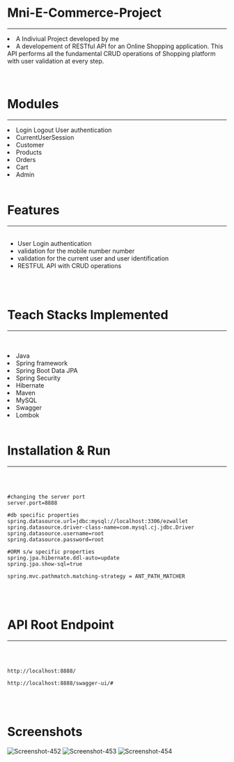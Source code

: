 # Mni-E-Commerce-Project

<hr>
<li>A Indiviual Project developed by me 
<li>A developement of RESTful API for an Online Shopping application. This API performs all the fundamental CRUD operations of Shopping platform with user validation at every step.
<br>
 


<br>
<br>


# Modules
<hr>
<li>Login Logout User authentication
<li>CurrentUserSession
<li>Customer
<li>Products
<li>Orders
<li>Cart
<li>Admin

<br>
<br>

# Features
<hr>
<br>

- User Login authentication
- validation for the mobile number number
- validation for the current user and user identification
- RESTFUL API with CRUD operations

<br>
<br>

<!---

# ER Diagram
<hr>
The following Diagram depicts the flow of our Entity Relation Diagram to simplify the work flow.
<br>
<br>
  <img src="https://i.ibb.co/6XVkNh0/EZWallet-ER.png" alt="EZWallet-ER" border="0"  width="100%" height="400">

<br>
<br>
<hr>

# Services Table
<hr>
The following Diagram depicts the services of Application
<br>
<br>
  
  
<img src="https://i.ibb.co/K9XNjLb/2.jpg"  width="100%" height="400">
<br>
<br>
<hr>
  
-->

# Teach Stacks Implemented
<hr>
<br>
<br>
<li>Java
<li>Spring framework
<li>Spring Boot Data JPA
<li>Spring Security
<li>Hibernate
<li>Maven
<li>MySQL
<li>Swagger
<li>Lombok

  

<br>
<br>

# Installation & Run
<hr>
<br>
<br>

```
#changing the server port
server.port=8888

#db specific properties
spring.datasource.url=jdbc:mysql://localhost:3306/ezwallet
spring.datasource.driver-class-name=com.mysql.cj.jdbc.Driver
spring.datasource.username=root
spring.datasource.password=root

#ORM s/w specific properties
spring.jpa.hibernate.ddl-auto=update
spring.jpa.show-sql=true

spring.mvc.pathmatch.matching-strategy = ANT_PATH_MATCHER

```

<br>
<br>

# API Root Endpoint
<hr>
<br>
<br>

```
http://localhost:8888/
```

```
http://localhost:8888/swagger-ui/#
```
<br>
<br>


# Screenshots



<img src="https://i.ibb.co/PMq2JQK/Screenshot-452.png" alt="Screenshot-452" border="0">
<img src="https://i.ibb.co/PQmb4cS/Screenshot-453.png" alt="Screenshot-453" border="0">
<img src="https://i.ibb.co/PM03DWq/Screenshot-454.png" alt="Screenshot-454" border="0">


